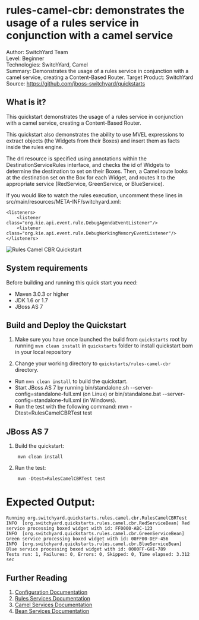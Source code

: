 rules-camel-cbr: demonstrates the usage of a rules service in conjunction with a camel service
============================================
Author: SwitchYard Team  
Level: Beginner  
Technologies: SwitchYard, Camel  
Summary: Demonstrates the usage of a rules service in conjunction with a camel service, creating a Content-Based Router. 
Target Product: SwitchYard  
Source: <https://github.com/jboss-switchyard/quickstarts>


What is it?
-----------
This quickstart demonstrates the usage of a rules service in conjunction with a camel service, creating a Content-Based Router.

This quickstart also demonstrates the ability to use MVEL expressions to extract objects (the Widgets from their Boxes) and insert them as facts inside the rules engine.

The drl resource is specified using annotations within the DestinationServiceRules interface, and checks the id of Widgets to determine the destination to set on their Boxes.
Then, a Camel route looks at the destination set on the Box for each Widget, and routes it to the appropriate service (RedService, GreenService, or BlueService).

If you would like to watch the rules execution, uncomment these lines in
src/main/resources/META-INF/switchyard.xml:
```
<listeners>
    <listener class="org.kie.api.event.rule.DebugAgendaEventListener"/>
    <listener class="org.kie.api.event.rule.DebugWorkingMemoryEventListener"/>
</listeners>
```

![Rules Camel CBR Quickstart](https://github.com/jboss-switchyard/quickstarts/raw/master/rules-camel-cbr/rules-camel-cbr.jpg)


System requirements
-------------------

Before building and running this quick start you need:

* Maven 3.0.3 or higher
* JDK 1.6 or 1.7
* JBoss AS 7


Build and Deploy the Quickstart
-------------------------

1. Make sure you have once launched the build from `quickstarts` root by running `mvn clean install` in `quickstarts` folder to install quickstart bom in your local repository

2. Change your working directory to `quickstarts/rules-camel-cbr` directory.
* Run `mvn clean install` to build the quickstart.
* Start JBoss AS 7 by running bin/standalone.sh --server-config=standalone-full.xml (on Linux) or bin/standalone.bat --server-config=standalone-full.xml (in Windows).
* Run the test with the following command:
    mvn -Dtest=RulesCamelCBRTest test


JBoss AS 7
----------
1. Build the quickstart:

        mvn clean install

2. Run the test:

        mvn -Dtest=RulesCamelCBRTest test

Expected Output:
================
```
Running org.switchyard.quickstarts.rules.camel.cbr.RulesCamelCBRTest
INFO  [org.switchyard.quickstarts.rules.camel.cbr.RedServiceBean] Red service processing boxed widget with id: FF0000-ABC-123
INFO  [org.switchyard.quickstarts.rules.camel.cbr.GreenServiceBean] Green service processing boxed widget with id: 00FF00-DEF-456
INFO  [org.switchyard.quickstarts.rules.camel.cbr.BlueServiceBean] Blue service processing boxed widget with id: 0000FF-GHI-789
Tests run: 1, Failures: 0, Errors: 0, Skipped: 0, Time elapsed: 3.312 sec
```

## Further Reading

1. [Configuration Documentation](https://docs.jboss.org/author/display/SWITCHYARD/Configuration)
2. [Rules Services Documentation](https://docs.jboss.org/author/display/SWITCHYARD/Rules)
3. [Camel Services Documentation](https://docs.jboss.org/author/display/SWITCHYARD/Camel)
4. [Bean Services Documentation](https://docs.jboss.org/author/display/SWITCHYARD/Bean)
